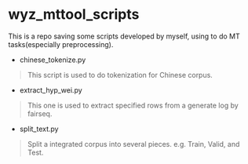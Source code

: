 # wyz_mttool_scripts
This is a repo saving some scripts developed by myself, using to do MT tasks(especially preprocessing).

- chinese_tokenize.py
> This script is used to do tokenization for Chinese corpus.

- extract_hyp_wei.py
> This one is used to extract specified rows from a generate log by fairseq.

- split_text.py
> Split a integrated corpus into several pieces. e.g. Train, Valid, and Test.